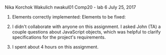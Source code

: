 Nika Korchok Wakulich
nwakul01
Comp20 - lab 6
July 25, 2017

1. Elements correctly implemented:
Elements to be fixed:

2. I didn't collaborate with anyone on this assignment. I asked John (TA) a couple questions about JavaScript objects, which was helpful to clarify specifications for the project's requirements.

3. I spent about 4 hours on this assignment.
